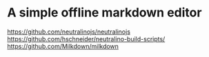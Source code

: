 # A simple offline markdown editor

https://github.com/neutralinojs/neutralinojs
https://github.com/hschneider/neutralino-build-scripts/
https://github.com/Milkdown/milkdown